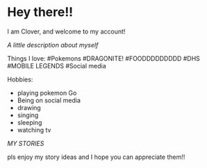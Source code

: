 # Hey there!!

I am Clover, and welcome to my account!

*A little description about myself*

Things I love:
#Pokemons
#DRAGONITE!
#FOODDDDDDDDD
#DHS
#MOBILE LEGENDS
#Social media

Hobbies:
- playing pokemon Go
- Being on social media
- drawing
- singing
- sleeping
- watching tv

_*MY STORIES*_

pls enjoy my story ideas and I hope you can appreciate them!!

